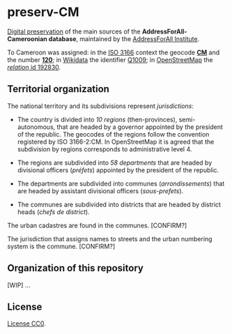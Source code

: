 # preserv-CM
[Digital preservation](https://en.wikipedia.org/wiki/Digital_preservation) of the main sources of the **AddressForAll-Cameroonian database**, maintained by the [AddressForAll Institute](http://addressforall.org/).

To Cameroon was assigned: in the [ISO&nbsp;3166](https://en.wikipedia.org/wiki/ISO_3166) context the geocode [**CM**](https://en.wikipedia.org/wiki/ISO_3166-2:CM) and the number [**120**](https://en.wikipedia.org/wiki/ISO_3166-1_numeric); in [Wikidata](https://wikidata.org) the identifier [Q1009](http://wikidata.org/entity/Q1009); in [OpenStreetMap](https://osm.org) the [*relation* id 192830](http://osm.org/relation/192830).

## Territorial organization
The national territory and its subdivisions represent *jurisdictions*:

* The country is divided into *10 regions* (then-provinces), semi-autonomous, that are headed by a governor appointed by the president of the republic.
The geocodes of the regions follow the convention registered by ISO 3166-2:CM. In OpenStreetMap it is agreed that the subdivision by regions corresponds to administrative level 4.

* The regions are subdivided into *58 departments* that are headed by divisional officers (_préfets_) appointed by the president of the republic.

* The departments are subdivided into communes (_arrondissements_) that are headed by assistant divisional officers (_sous-prefets_).

* The communes are subdivided into districts that are headed by district heads (_chefs de district_).

The urban cadastres are found in the communes. [CONFIRM?]

The jurisdiction that assigns names to streets and the urban numbering system is the commune. [CONFIRM?]

## Organization of this repository
[WIP]
...

## License
[License CC0](https://creativecommons.org/publicdomain/zero/1.0/deed.en).

